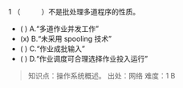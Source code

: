 1
（　　　）不是批处理多道程序的性质。
- ( ) A.“多道作业并发工作” 
- (x) B.“未采用 spooling 技术” 
- ( ) C.“作业成批输入” 
- ( ) D.“作业调度可合理选择作业投入运行”

> 知识点：操作系统概述。
> 出处：网络
> 难度：1
> B
